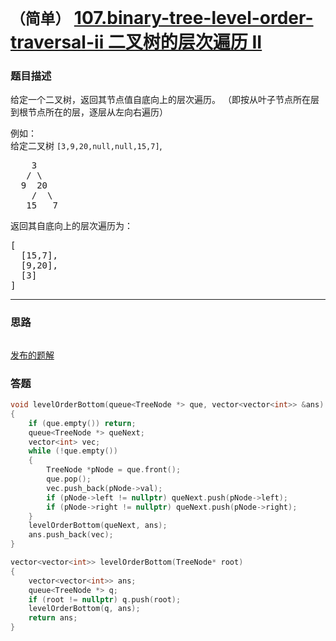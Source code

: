 # `（简单）` [107.binary-tree-level-order-traversal-ii 二叉树的层次遍历 II](https://leetcode-cn.com/problems/binary-tree-level-order-traversal-ii/)

### 题目描述
<p>给定一个二叉树，返回其节点值自底向上的层次遍历。 （即按从叶子节点所在层到根节点所在的层，逐层从左向右遍历）</p>

<p>例如：<br>
给定二叉树 <code>[3,9,20,null,null,15,7]</code>,</p>

<pre>    3
   / \
  9  20
    /  \
   15   7
</pre>

<p>返回其自底向上的层次遍历为：</p>

<pre>[
  [15,7],
  [9,20],
  [3]
]
</pre>


---
### 思路
```
```

[发布的题解](https://leetcode-cn.com/problems/binary-tree-level-order-traversal-ii/solution/107-by-ikaruga/)

### 答题
``` C++
void levelOrderBottom(queue<TreeNode *> que, vector<vector<int>> &ans)
{
	if (que.empty()) return;
	queue<TreeNode *> queNext;
	vector<int> vec;
	while (!que.empty())
	{
		TreeNode *pNode = que.front();
		que.pop();
		vec.push_back(pNode->val);
		if (pNode->left != nullptr) queNext.push(pNode->left);	
		if (pNode->right != nullptr) queNext.push(pNode->right);
	}
	levelOrderBottom(queNext, ans);
	ans.push_back(vec);
}

vector<vector<int>> levelOrderBottom(TreeNode* root) 
{
	vector<vector<int>> ans;
	queue<TreeNode *> q;
	if (root != nullptr) q.push(root);
	levelOrderBottom(q, ans);
	return ans;
}
```


